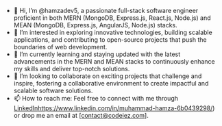 - 👋 Hi, I’m @hamzadev5, a passionate full-stack software engineer proficient in both MERN (MongoDB, Express.js, React.js, Node.js) and MEAN (MongoDB, Express.js, AngularJS, Node.js) stacks.
- 👀 I’m interested in exploring innovative technologies, building scalable applications, and contributing to open-source projects that push the boundaries of web development.
- 🌱 I’m currently learning and staying updated with the latest advancements in the MERN and MEAN stacks to continuously enhance my skills and deliver top-notch solutions.
- 💞️ I’m looking to collaborate on exciting projects that challenge and inspire, fostering a collaborative environment to create impactful and scalable software solutions.
- 📫 How to reach me: Feel free to connect with me through [LinkedIn](https://www.linkedin.com/in/muhammad-hamza-6b0439298/)https://www.linkedin.com/in/muhammad-hamza-6b0439298/) or drop me an email at [contact@codeiez.com].
